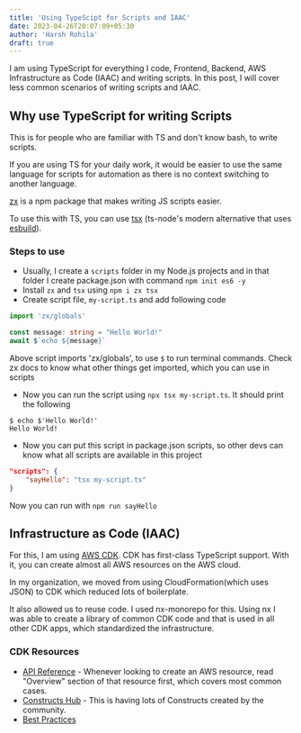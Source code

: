 ```yaml
---
title: 'Using TypeScipt for Scripts and IAAC'
date: 2023-04-26T20:07:09+05:30
author: 'Harsh Rohila'
draft: true
---
```


I am using TypeScript for everything I code, Frontend, Backend, AWS Infrastructure as Code (IAAC) and writing scripts. In this post, I will cover less common scenarios of writing scripts and IAAC.

## Why use TypeScript for writing Scripts

This is for people who are familiar with TS and don't know bash, to write scripts.

If you are using TS for your daily work, it would be easier to use the same language for scripts for automation as there is no context switching to another language.

[zx](https://www.npmjs.com/package/zx) is a npm package that makes writing JS scripts easier.

To use this with TS, you can use [tsx](https://www.npmjs.com/package/tsx) (ts-node's modern alternative that uses [esbuild](https://esbuild.github.io/)).

### Steps to use

- Usually, I create a `scripts` folder in my Node.js projects and in that folder I create package.json with command `npm init es6 -y`
- Install `zx` and `tsx` using `npm i zx tsx`
- Create script file, `my-script.ts` and add following code
```ts
import 'zx/globals'

const message: string = "Hello World!"
await $`echo ${message}`
```
Above script imports 'zx/globals', to use `$` to run terminal commands. Check zx docs to know what other things get imported, which you can use in scripts
- Now you can run the script using `npx tsx my-script.ts`. It should print the following

```
$ echo $'Hello World!'
Hello World!
```
- Now you can put this script in package.json scripts, so other devs can know what all scripts are available in this project
```json
"scripts": {
	"sayHello": "tsx my-script.ts"
}
```
Now you can run with `npm run sayHello`

## Infrastructure as Code (IAAC)
For this, I am using [AWS CDK](https://aws.amazon.com/cdk/).
CDK has first-class TypeScript support. With it, you can create almost all AWS resources on the AWS cloud.

In my organization, we moved from using CloudFormation(which uses JSON) to CDK which reduced lots of boilerplate. 

It also allowed us to reuse code. I used nx-monorepo for this. Using nx I was able to create a library of common CDK code and that is used in all other CDK apps, which standardized the infrastructure.

### CDK Resources
- [API Reference](https://docs.aws.amazon.com/cdk/api/v2/docs/aws-construct-library.html) - Whenever looking to create an AWS resource, read "Overview" section of that resource first, which covers most common cases.
- [Constructs Hub](https://constructs.dev/) - This is having lots of Constructs created by the community.
- [Best Practices](https://docs.aws.amazon.com/cdk/v2/guide/best-practices.html)




